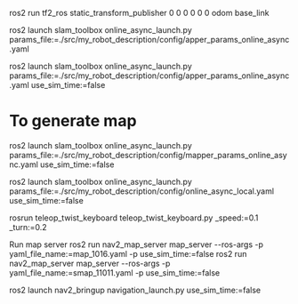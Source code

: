 

ros2 run tf2_ros static_transform_publisher 0 0 0 0 0 0 odom base_link

ros2 launch slam_toolbox online_async_launch.py params_file:=./src/my_robot_description/config/apper_params_online_async.yaml

ros2 launch slam_toolbox online_async_launch.py params_file:=./src/my_robot_description/config/apper_params_online_async.yaml use_sim_time:=false
# To generate map
ros2 launch slam_toolbox online_async_launch.py params_file:=./src/my_robot_description/config/mapper_params_online_async.yaml use_sim_time:=false

ros2 launch slam_toolbox online_async_launch.py params_file:=./src/my_robot_description/config/online_async_local.yaml use_sim_time:=false

rosrun teleop_twist_keyboard teleop_twist_keyboard.py _speed:=0.1 _turn:=0.2


Run map server
ros2 run nav2_map_server map_server --ros-args -p yaml_file_name:=map_1016.yaml -p use_sim_time:=false
ros2 run nav2_map_server map_server --ros-args -p yaml_file_name:=smap_11011.yaml -p use_sim_time:=false


ros2 launch nav2_bringup navigation_launch.py use_sim_time:=false


